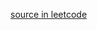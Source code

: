 [source in leetcode](https://leetcode.com/problems/fibonacci-number/post-solution/?submissionId=1514862095)
